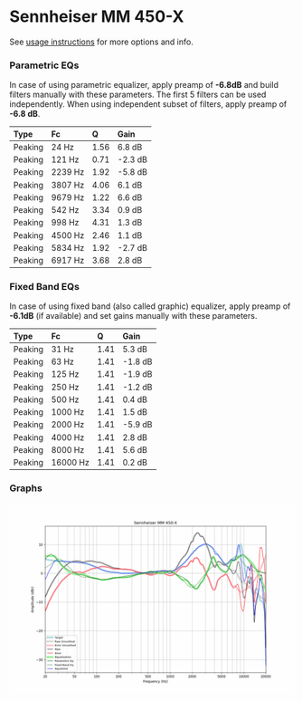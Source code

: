 # Sennheiser MM 450-X
See [usage instructions](https://github.com/jaakkopasanen/AutoEq#usage) for more options and info.

### Parametric EQs
In case of using parametric equalizer, apply preamp of **-6.8dB** and build filters manually
with these parameters. The first 5 filters can be used independently.
When using independent subset of filters, apply preamp of **-6.8 dB**.

| Type    | Fc      |    Q | Gain    |
|:--------|:--------|:-----|:--------|
| Peaking | 24 Hz   | 1.56 | 6.8 dB  |
| Peaking | 121 Hz  | 0.71 | -2.3 dB |
| Peaking | 2239 Hz | 1.92 | -5.8 dB |
| Peaking | 3807 Hz | 4.06 | 6.1 dB  |
| Peaking | 9679 Hz | 1.22 | 6.6 dB  |
| Peaking | 542 Hz  | 3.34 | 0.9 dB  |
| Peaking | 998 Hz  | 4.31 | 1.3 dB  |
| Peaking | 4500 Hz | 2.46 | 1.1 dB  |
| Peaking | 5834 Hz | 1.92 | -2.7 dB |
| Peaking | 6917 Hz | 3.68 | 2.8 dB  |

### Fixed Band EQs
In case of using fixed band (also called graphic) equalizer, apply preamp of **-6.1dB**
(if available) and set gains manually with these parameters.

| Type    | Fc       |    Q | Gain    |
|:--------|:---------|:-----|:--------|
| Peaking | 31 Hz    | 1.41 | 5.3 dB  |
| Peaking | 63 Hz    | 1.41 | -1.8 dB |
| Peaking | 125 Hz   | 1.41 | -1.9 dB |
| Peaking | 250 Hz   | 1.41 | -1.2 dB |
| Peaking | 500 Hz   | 1.41 | 0.4 dB  |
| Peaking | 1000 Hz  | 1.41 | 1.5 dB  |
| Peaking | 2000 Hz  | 1.41 | -5.9 dB |
| Peaking | 4000 Hz  | 1.41 | 2.8 dB  |
| Peaking | 8000 Hz  | 1.41 | 5.6 dB  |
| Peaking | 16000 Hz | 1.41 | 0.2 dB  |

### Graphs
![](./Sennheiser%20MM%20450-X.png)
